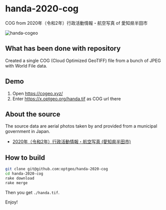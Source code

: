 # handa-2020-cog
COG from 2020年（令和2年）行政活動情報・航空写真 of 愛知県半田市

![handa-cogeo](https://user-images.githubusercontent.com/18297/212474212-3516fd4c-d348-455f-a8ba-bed7740a044e.jpg)

## What has been done with repository
Created a single COG (Cloud Optimized GeoTIFF) file from a bunch of JPEG with World File data. 

## Demo
1. Open https://cogeo.xyz/
2. Enter https://x.optgeo.org/handa.tif as COG url there

## About the source
The source data are aerial photos taken by and provided from a municipal government in Japan. 

- [2020年（令和2年）行政活動情報・航空写真 (愛知県半田市)](https://www.city.handa.lg.jp/kikaku/shise/johoseisaku/opendata/data_kokupict_2020.html)

## How to build
```zsh
git clone git@github.com:optgeo/handa-2020-cog
cd handa-2020-cog
rake download
rake merge
```
Then you get `./handa.tif`. 

Enjoy!

